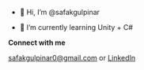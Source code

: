 - 👋 Hi, I’m @safakgulpinar

- 🌱 I’m currently learning Unity + C#

**Connect with me** 

safakgulpinar0@gmail.com or [LinkedIn](https://www.linkedin.com/in/şafak-gülpinar/)


